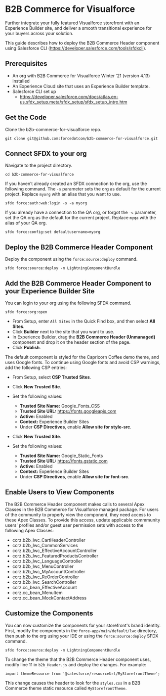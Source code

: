 # B2B Commerce for Visualforce

Further integrate your fully featured Visualforce storefront with an Experience Builder site, and deliver a smooth transitional experience for your buyers across your solution.

This guide describes how to deploy the B2B Commerce Header component using Salesforce CLI (https://developer.salesforce.com/tools/sfdxcli).

## Prerequisites

* An org with B2B Commerce for Visualforce Winter ‘21 (version 4.13) installed
* An Experience Cloud site that uses an Experience Builder template.
* Salesforce CLI set up
  * https://developer.salesforce.com/docs/atlas.en-us.sfdx_setup.meta/sfdx_setup/sfdx_setup_intro.htm

## Get the Code

Clone the b2b-commerce-for-visualforce repo.

```
git clone git@github.com:forcedotcom/b2b-commerce-for-visualforce.git
```

## Connect SFDX to your org

Navigate to the project directory.

```
cd b2b-commerce-for-visualforce
```

If you haven’t already created an SFDX connection to the org, use the following command. The `-s` parameter sets the org as default for the current project. Replace `myorg` with an alias that you want to use.

```
sfdx force:auth:web:login -s -a myorg
```

If you already have a connection to the QA org, or forgot the `-s` parameter, set the QA org as the default for the current project. Replace `myqa` with the alias of your QA org.

```
sfdx force:config:set defaultusername=myorg
```

## Deploy the B2B Commerce Header Component

Deploy the component using the `force:source:deploy` command.

```
sfdx force:source:deploy -m LightningComponentBundle
```

## Add the B2B Commerce Header Component to your Experience Builder Site

You can login to your org using the following SFDX command.

```
sfdx force:org:open
```

* From Setup, enter `All Sites` in the Quick Find box, and then select **All Sites**.
* Click **Builder** next to the site that you want to use.
* In Experience Builder, drag the **B2B Commerce Header (Unmanaged)** component and drop it on the header section of the page.
* Click **Publish**.

The default component is styled for the Capricorn Coffee demo theme, and uses Google fonts. To continue using Google fonts and avoid CSP warnings, add the following CSP entries:
* From Setup, select **CSP Trusted Sites**.
* Click **New Trusted Site**.
* Set the following values:
  * **Trusted Site Name:** Google_Fonts_CSS
  * **Trusted Site URL:** https://fonts.googleapis.com
  * **Active:** Enabled
  * **Context:** Experience Builder Sites
  * Under **CSP Directives**, enable **Allow site for style-src**.

* Click **New Trusted Site**.
* Set the following values:
  * **Trusted Site Name:** Google_Static_Fonts
  * **Trusted Site URL:** https://fonts.gstatic.com
  * **Active:** Enabled
  * **Context:** Experience Builder Sites
  * Under **CSP Directives**, enable **Allow site for font-src**.

## Enable Users to View Components

The B2B Commerce Header component makes calls to several Apex Classes in the B2B Commerce for Visualforce managed package. For users of the community to properly view the component, they need access to these Apex Classes. To provide this access, update applicable commmunity users' profiles and/or guest user permission sets with access to the following Apex Classes:
* ccrz.b2b_lwc_CartHeaderController
* ccrz.b2b_lwc_CommonServices
* ccrz.b2b_lwc_EffectiveAccountController
* ccrz.b2b_lwc_FeaturedProductsController
* ccrz.b2b_lwc_LanguageController
* ccrz.b2b_lwc_MenuController
* ccrz.b2b_lwc_MyAccountController
* ccrz.b2b_lwc_ReOrderController
* ccrz.b2b_lwc_SearchController
* ccrz.cc_bean_EffectiveAccount
* ccrz.cc_bean_MenuItem
* ccrz.cc_bean_MockContactAddress

## Customize the Components

You can now customize the components for your storefront's brand identity. First, modify the components in the `force-app/main/default/lwc` directory, then push to the org using your IDE or using the `force:source:deploy` SFDX command.

```
sfdx force:source:deploy -m LightningComponentBundle
```

To change the theme that the B2B Commerce Header component uses, modify line 11 in `b2b_Header.js` and deploy the changes. For example:

```
import themeResource from '@salesforce/resourceUrl/MyStorefrontTheme';
```
This change causes the header to look for the `styles.css` in a B2B Commerce theme static resource called `MyStorefrontTheme`.